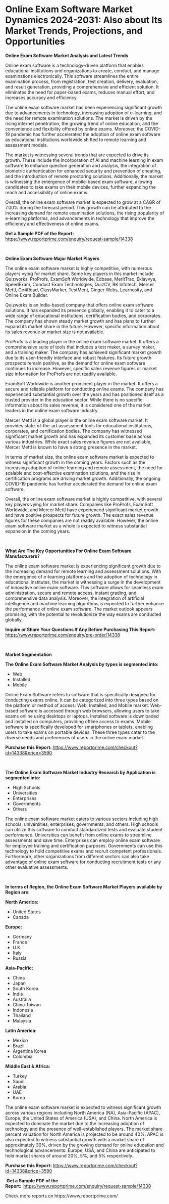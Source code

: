 <p><h1>Online Exam Software Market Dynamics 2024-2031: Also about Its Market Trends, Projections, and Opportunities</h1></p><p><strong>Online Exam Software Market Analysis and Latest Trends</strong></p>
<p><p>Online exam software is a technology-driven platform that enables educational institutions and organizations to create, conduct, and manage examinations electronically. This software streamlines the entire examination process, from registration, test creation, delivery, evaluation, and result generation, providing a comprehensive and efficient solution. It eliminates the need for paper-based exams, reduces manual effort, and increases accuracy and efficiency.</p><p>The online exam software market has been experiencing significant growth due to advancements in technology, increasing adoption of e-learning, and the need for remote examination solutions. The market is driven by the rising internet penetration, the growing trend of online education, and the convenience and flexibility offered by online exams. Moreover, the COVID-19 pandemic has further accelerated the adoption of online exam software as educational institutions worldwide shifted to remote learning and assessment models.</p><p>The market is witnessing several trends that are expected to drive its growth. These include the incorporation of AI and machine learning in exam software to enhance question generation and analysis, the integration of biometric authentication for enhanced security and prevention of cheating, and the introduction of remote proctoring solutions. Additionally, the market is witnessing the emergence of mobile-based exam software, allowing candidates to take exams on their mobile devices, further expanding the reach and accessibility of online exams.</p><p>Overall, the online exam software market is expected to grow at a CAGR of 7.00% during the forecast period. This growth can be attributed to the increasing demand for remote examination solutions, the rising popularity of e-learning platforms, and advancements in technology that improve the efficiency and effectiveness of online exams.</p></p>
<p><strong>Get a Sample PDF of the Report:&nbsp;</strong> <a href="https://www.reportprime.com/enquiry/request-sample/14338">https://www.reportprime.com/enquiry/request-sample/14338</a></p>
<p>&nbsp;</p>
<p><strong>Online Exam Software Major Market Players</strong></p>
<p><p>The online exam software market is highly competitive, with numerous players vying for market share. Some key players in this market include Quizworks, ProProfs, ExamSoft Worldwide, Edbase, MeritTrac, Eklavvya, SpeedExam, Conduct Exam Technologies, QuizCV, RK Infotech, Mercer Mettl, Go4Read, ClassMarker, TestMent, Ginger Webs, Learnosity, and Online Exam Builder.</p><p>Quizworks is an India-based company that offers online exam software solutions. It has expanded its presence globally, enabling it to cater to a wide range of educational institutions, certification bodies, and corporates. The company has shown steady market growth and has plans to further expand its market share in the future. However, specific information about its sales revenue or market size is not available.</p><p>ProProfs is a leading player in the online exam software market. It offers a comprehensive suite of tools that includes a test maker, a survey maker, and a training maker. The company has achieved significant market growth due to its user-friendly interface and robust features. Its future growth prospects remain positive, as the demand for online exam software continues to increase. However, specific sales revenue figures or market size information for ProProfs are not readily available.</p><p>ExamSoft Worldwide is another prominent player in the market. It offers a secure and reliable platform for conducting online exams. The company has experienced substantial growth over the years and has positioned itself as a trusted provider in the education sector. While there is no specific information about its sales revenue, it is considered one of the market leaders in the online exam software industry.</p><p>Mercer Mettl is a global player in the online exam software market. It provides state-of-the-art assessment tools for educational institutions, corporates, and certification bodies. The company has witnessed significant market growth and has expanded its customer base across various industries. While exact sales revenue figures are not available, Mercer Mettl is known to have a strong presence in the market.</p><p>In terms of market size, the online exam software market is expected to witness significant growth in the coming years. Factors such as the increasing adoption of online learning and remote assessment, the need for scalable and cost-effective examination solutions, and the rise in certification programs are driving market growth. Additionally, the ongoing COVID-19 pandemic has further accelerated the demand for online exam software.</p><p>Overall, the online exam software market is highly competitive, with several key players vying for market share. Companies like ProProfs, ExamSoft Worldwide, and Mercer Mettl have experienced significant market growth and have positive prospects for future growth. The exact sales revenue figures for these companies are not readily available. However, the online exam software market as a whole is expected to witness substantial expansion in the coming years.</p></p>
<p>&nbsp;</p>
<p><strong>What Are The Key Opportunities For Online Exam Software Manufacturers?</strong></p>
<p><p>The online exam software market is experiencing significant growth due to the increasing demand for remote learning and assessment solutions. With the emergence of e-learning platforms and the adoption of technology in educational institutes, the market is witnessing a surge in the development of innovative online exam software. This software allows for seamless exam administration, secure and remote access, instant grading, and comprehensive data analysis. Moreover, the integration of artificial intelligence and machine learning algorithms is expected to further enhance the performance of online exam software. The market outlook appears promising, with the potential to revolutionize the way exams are conducted globally.</p></p>
<p><strong>Inquire or Share Your Questions If Any Before Purchasing This Report:</strong> <a href="https://www.reportprime.com/enquiry/pre-order/14338">https://www.reportprime.com/enquiry/pre-order/14338</a></p>
<p>&nbsp;</p>
<p><strong>Market Segmentation</strong></p>
<p><strong>The Online Exam Software Market Analysis by types is segmented into:</strong></p>
<p><ul><li>Web</li><li>Installed</li><li>Mobile</li></ul></p>
<p><p>Online Exam Software refers to software that is specifically designed for conducting exams online. It can be categorized into three types based on the platform or method of access: Web, Installed, and Mobile market. Web-based software is accessed through web browsers, allowing users to take exams online using desktops or laptops. Installed software is downloaded and installed on computers, providing offline access to exams. Mobile software is specifically developed for smartphones or tablets, enabling users to take exams on portable devices. These three types cater to the diverse needs and preferences of users in the online exam market.</p></p>
<p><strong>Purchase this Report:&nbsp;</strong><a href="https://www.reportprime.com/checkout?id=14338&price=3590">https://www.reportprime.com/checkout?id=14338&price=3590</a></p>
<p>&nbsp;</p>
<p><strong>The Online Exam Software Market Industry Research by Application is segmented into:</strong></p>
<p><ul><li>High Schools</li><li>Universities</li><li>Enterprises</li><li>Governments</li><li>Others</li></ul></p>
<p><p>The online exam software market caters to various sectors including high schools, universities, enterprises, governments, and others. High schools can utilize this software to conduct standardized tests and evaluate student performance. Universities can benefit from online exams to streamline assessments and save time. Enterprises can employ online exam software for employee training and certification purposes. Governments can use this technology to hold competitive exams and recruit competent professionals. Furthermore, other organizations from different sectors can also take advantage of online exam software for conducting recruitment tests or any other evaluative assessments.</p></p>
<p>&nbsp;</p>
<p><strong>In terms of Region, the Online Exam Software Market Players available by Region are:</strong></p>
<p>
    <p> <strong> North America: </strong>
        <ul>
            <li>United States</li>
            <li>Canada</li>
        </ul>
        </p> 
    <p> <strong> Europe: </strong>
        <ul>
            <li>Germany</li>
            <li>France</li>
            <li>U.K.</li>
            <li>Italy</li>
            <li>Russia</li>
        </ul>
        </p> 
    <p> <strong> Asia-Pacific: </strong>
        <ul>
            <li>China</li>
            <li>Japan</li>
            <li>South Korea</li>
            <li>India</li>
            <li>Australia</li>
            <li>China Taiwan</li>
            <li>Indonesia</li>
            <li>Thailand</li>
            <li>Malaysia</li>
        </ul>
        </p> 
    <p> <strong> Latin America: </strong>
        <ul>
            <li>Mexico</li>
            <li>Brazil</li>
            <li>Argentina Korea</li>
            <li>Colombia</li>
        </ul>
        </p> 
    <p> <strong> Middle East & Africa: </strong>
        <ul>
            <li>Turkey</li>
            <li>Saudi</li>
            <li>Arabia</li>
            <li>UAE</li>
            <li>Korea</li>
        </ul>
    </p>
    </p>
<p><p>The online exam software market is expected to witness significant growth across various regions including North America (NA), Asia-Pacific (APAC), Europe, the United States of America (USA), and China. North America is expected to dominate the market due to the increasing adoption of technology and the presence of well-established players. The market share percent valuation for North America is projected to be around 40%. APAC is also expected to witness substantial growth with a market share of approximately 30%, driven by the growing demand for online education and technological advancements. Europe, USA, and China are anticipated to hold market shares of around 20%, 5%, and 5% respectively.</p></p>
<p><strong>Purchase this Report: </strong><a href="https://www.reportprime.com/checkout?id=14338&price=3590">https://www.reportprime.com/checkout?id=14338&price=3590</a></p>
<p>&nbsp;<strong>Get a Sample PDF of the Report:&nbsp;&nbsp;</strong><a href="https://www.reportprime.com/enquiry/request-sample/14338">https://www.reportprime.com/enquiry/request-sample/14338</a></p>
<p><strong></strong></p>
<p>Check more reports on https://www.reportprime.com/</p>